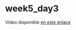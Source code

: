 # week5_day3

Vídeo disponible [en este enlace](https://ironhack.zoom.us/rec/share/95d2K5L123JIR6uT5X79QJUzOJ7Maaa81XRK-PEIzkiwuCnwBqFWPtt8KJwIyAlS)
